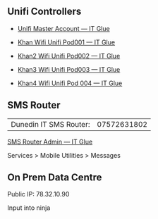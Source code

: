## Unifi Controllers

- [Unifi Master Account — IT Glue](https://dunedinit.eu.itglue.com/1024763/passwords/2093949676749009)

- [Khan Wifi Unifi Pod001 — IT Glue](https://dunedinit.eu.itglue.com/1024763/passwords/2626212618617056#partial=&sortBy=name:asc&filters=%5B%5D)

- [Khan2 Wifi Unifi Pod002 — IT Glue](https://dunedinit.eu.itglue.com/1024763/passwords/3063683604136108#partial=&sortBy=name:asc&filters=%5B%5D)

- [Khan3 Wifi Unifi Pod003 — IT Glue](https://dunedinit.eu.itglue.com/1024763/passwords/3400508183609537#partial=&sortBy=name:asc&filters=%5B%5D)

- [Khan4 Wifi Unifi Pod 004 — IT Glue](https://dunedinit.eu.itglue.com/1024763/passwords/3629723274395874#partial=&sortBy=name:asc&filters=%5B%5D)

## SMS Router

|   |   |
|---|---|
|Dunedin IT SMS Router:|07572631802|

[SMS Router Admin — IT Glue](https://dunedinit.eu.itglue.com/1024763/passwords/1802403428253881)

Services > Mobile Utilities > Messages

## On Prem Data Centre

Public IP: 78.32.10.90

Input into ninja